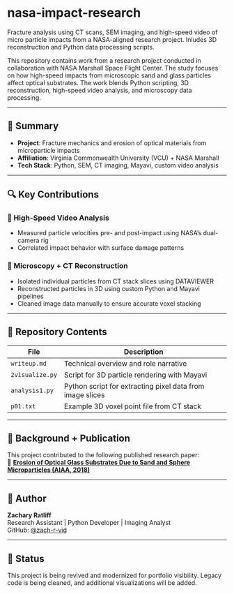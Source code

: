 # nasa-impact-research
Fracture analysis using CT scans, SEM imaging, and high-speed video of micro particle impacts from a NASA-aligned research project. Inludes 3D reconstruction and Python data processing scripts. 

This repository contains work from a research project conducted in collaboration with NASA Marshall Space Flight Center. The study focuses on how high-speed impacts from microscopic sand and glass particles affect optical substrates. The work blends Python scripting, 3D reconstruction, high-speed video analysis, and microscopy data processing.

---

## 📘 Summary

- **Project**: Fracture mechanics and erosion of optical materials from microparticle impacts
- **Affiliation**: Virginia Commonwealth University (VCU) + NASA Marshall
- **Tech Stack**: Python, SEM, CT imaging, Mayavi, custom video analysis

---

## 🔍 Key Contributions

### 🎥 High-Speed Video Analysis
- Measured particle velocities pre- and post-impact using NASA’s dual-camera rig
- Correlated impact behavior with surface damage patterns

### 🧪 Microscopy + CT Reconstruction
- Isolated individual particles from CT stack slices using DATAVIEWER
- Reconstructed particles in 3D using custom Python and Mayavi pipelines
- Cleaned image data manually to ensure accurate voxel stacking

---

## 📂 Repository Contents

| File | Description |
|------|-------------|
| `writeup.md` | Technical overview and role narrative |
| `2visualize.py` | Script for 3D particle rendering with Mayavi |
| `analysis1.py` | Python script for extracting pixel data from image slices |
| `p01.txt` | Example 3D voxel point file from CT stack |

---

## 🧠 Background + Publication

This project contributed to the following published research paper:  
🔗 **[Erosion of Optical Glass Substrates Due to Sand and Sphere Microparticles (AIAA, 2018)](https://arc.aiaa.org/doi/10.2514/6.2018-0647)**

---

## 🧰 Author

**Zachary Ratliff**  
Research Assistant | Python Developer | Imaging Analyst  
GitHub: [@zach-r-vid](https://github.com/zach-r-vid)

---

## 🧭 Status

This project is being revived and modernized for portfolio visibility. Legacy code is being cleaned, and additional visualizations will be added.
